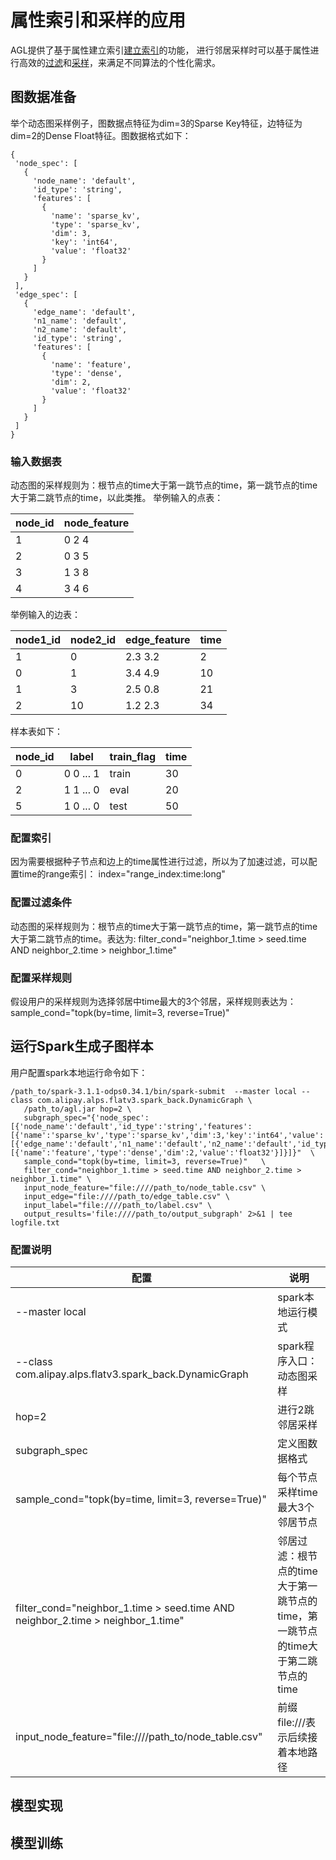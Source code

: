 # 属性索引和采样的应用
AGL提供了基于属性建立索引[建立索引](./5，邻居属性索引.md)的功能，
进行邻居采样时可以基于属性进行高效的[过滤](./5，邻居过滤条件.md)和[采样](./5，邻居采样.md)，来满足不同算法的个性化需求。

## 图数据准备

举个动态图采样例子，图数据点特征为dim=3的Sparse Key特征，边特征为dim=2的Dense Float特征。图数据格式如下：
 ``` 
{
  'node_spec': [
    {
      'node_name': 'default',
      'id_type': 'string',
      'features': [
        {
          'name': 'sparse_kv',
          'type': 'sparse_kv',
          'dim': 3,
          'key': 'int64',
          'value': 'float32'
        }
      ]
    }
  ],
  'edge_spec': [
    {
      'edge_name': 'default',
      'n1_name': 'default',
      'n2_name': 'default',
      'id_type': 'string',
      'features': [
        {
          'name': 'feature',
          'type': 'dense',
          'dim': 2,
          'value': 'float32'
        }
      ]
    }
  ]
}
 ``` 


### 输入数据表
动态图的采样规则为：根节点的time大于第一跳节点的time，第一跳节点的time大于第二跳节点的time，以此类推。
举例输入的点表：

| node_id  | node_feature |
| -------- | ------------ |
|    1     |     0 2 4    |
|    2     |     0 3 5    |
|    3     |     1 3 8    |
|    4     |     3 4 6    |

举例输入的边表：

|  node1_id  |  node2_id  | edge_feature | time |
| ---------- | ---------- | ------------ | ---- |
|     1      |     0      |   2.3 3.2    |  2   |
|     0      |     1      |   3.4 4.9    |  10  |
|     1      |     3      |   2.5 0.8    |  21  |
|     2      |     10     |   1.2 2.3    |  34  |

样本表如下：

|  node_id  |    label   |  train_flag   | time |
| --------- | ---------- | ------------- | ---- |
|     0     |  0 0 ... 1 |     train     |  30  |
|     2     |  1 1 ... 0 |     eval      |  20  |
|     5     |  1 0 ... 0 |     test      |  50  |

### 配置索引
因为需要根据种子节点和边上的time属性进行过滤，所以为了加速过滤，可以配置time的range索引：
index="range_index:time:long"

### 配置过滤条件
动态图的采样规则为：根节点的time大于第一跳节点的time，第一跳节点的time大于第二跳节点的time。表达为:
filter_cond="neighbor_1.time > seed.time AND neighbor_2.time > neighbor_1.time"

### 配置采样规则
假设用户的采样规则为选择邻居中time最大的3个邻居，采样规则表达为：
sample_cond="topk(by=time, limit=3, reverse=True)"

## 运行Spark生成子图样本

用户配置spark本地运行命令如下：
 ``` 
/path_to/spark-3.1.1-odps0.34.1/bin/spark-submit  --master local --class com.alipay.alps.flatv3.spark_back.DynamicGraph \
    /path_to/agl.jar hop=2 \
    subgraph_spec="{'node_spec':[{'node_name':'default','id_type':'string','features':[{'name':'sparse_kv','type':'sparse_kv','dim':3,'key':'int64','value':'float32'}]}],'edge_spec':[{'edge_name':'default','n1_name':'default','n2_name':'default','id_type':'string','features':[{'name':'feature','type':'dense','dim':2,'value':'float32'}]}]}"  \
    sample_cond="topk(by=time, limit=3, reverse=True)"   \
    filter_cond="neighbor_1.time > seed.time AND neighbor_2.time > neighbor_1.time" \
    input_node_feature="file:////path_to/node_table.csv" \
    input_edge="file:////path_to/edge_table.csv" \
    input_label="file:////path_to/label.csv" \
    output_results='file:////path_to/output_subgraph' 2>&1 | tee logfile.txt
 ``` 


### 配置说明

|                           配置                                                   |                说明              |
| ------------------------------------------------------------------------------- | -------------------------------- |
| --master local                                                                  | spark本地运行模式                  |
| --class com.alipay.alps.flatv3.spark_back.DynamicGraph                               | spark程序入口：动态图采样            |
| hop=2                                                                           | 进行2跳邻居采样                     |
| subgraph_spec                                                                   | 定义图数据格式                      |
| sample_cond="topk(by=time, limit=3, reverse=True)"                              | 每个节点采样time最大3个邻居节点       |
| filter_cond="neighbor_1.time > seed.time AND neighbor_2.time > neighbor_1.time" | 邻居过滤：根节点的time大于第一跳节点的time，第一跳节点的time大于第二跳节点的time |
| input_node_feature="file:////path_to/node_table.csv"                            | 前缀file:///表示后续接着本地路径      |


## 模型实现

## 模型训练